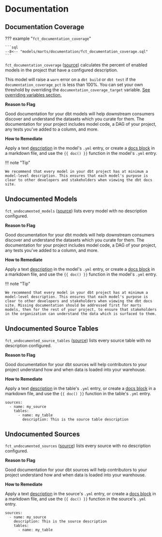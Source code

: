 
# Documentation

## Documentation Coverage

??? example "`fct_documentation_coverage`"

    ```sql
    --8<-- "models/marts/documentation/fct_documentation_coverage.sql"
    ```

`fct_documentation_coverage` ([source](https://github.com/dbt-labs/dbt-project-evaluator/tree/main/models/marts/documentation/fct_documentation_coverage.sql)) calculates the percent of enabled models in the project that have
a configured description.

This model will raise a `warn` error on a `dbt build` or `dbt test` if the `documentation_coverage_pct` is less than 100%.
You can set your own threshold by overriding the `documentation_coverage_target` variable. [See overriding variables section.](../customization/overriding-variables.md)

**Reason to Flag**

Good documentation for your dbt models will help downstream consumers discover and understand the datasets which you curate for them.
The documentation for your project includes model code, a DAG of your project, any tests you've added to a column, and more.

**How to Remediate**

Apply a text [description](https://docs.getdbt.com/docs/building-a-dbt-project/documentation#related-documentation) in the model's `.yml` entry, or create a [docs block](https://docs.getdbt.com/docs/building-a-dbt-project/documentation#using-docs-blocks) in a markdown file, and use the `{{ doc() }}`
function in the model's `.yml` entry.

!!! note "Tip"

    We recommend that every model in your dbt project has at minimum a model-level description. This ensures that each model's purpose is clear to other developers and stakeholders when viewing the dbt docs site.

## Undocumented Models

`fct_undocumented_models` ([source](https://github.com/dbt-labs/dbt-project-evaluator/tree/main/models/marts/documentation/fct_undocumented_models.sql)) lists every model with no description configured.

**Reason to Flag**

Good documentation for your dbt models will help downstream consumers discover and understand the datasets which you curate for them.
The documentation for your project includes model code, a DAG of your project, any tests you've added to a column, and more.

**How to Remediate**

Apply a text [description](https://docs.getdbt.com/docs/building-a-dbt-project/documentation) in the model's `.yml` entry, or create a [docs block](https://docs.getdbt.com/docs/building-a-dbt-project/documentation#using-docs-blocks) in a markdown file, and use the `{{ doc() }}`
function in the model's `.yml` entry.

!!! note "Tip"

    We recommend that every model in your dbt project has at minimum a model-level description. This ensures that each model's purpose is clear to other developers and stakeholders when viewing the dbt docs site. Missing documentation should be addressed first for marts models, then for the rest of your project, to ensure that stakeholders in the organization can understand the data which is surfaced to them.

## Undocumented Source Tables

`fct_undocumented_source_tables` ([source](https://github.com/dbt-labs/dbt-project-evaluator/tree/main/models/marts/documentation/fct_undocumented_source_tables.sql)) lists every source table with no description configured.

**Reason to Flag**

Good documentation for your dbt sources will help contributors to your project understand how and when data is loaded into your warehouse.

**How to Remediate**

Apply a text [description](https://docs.getdbt.com/docs/building-a-dbt-project/documentation) in the table's `.yml` entry, or create a [docs block](https://docs.getdbt.com/docs/building-a-dbt-project/documentation#using-docs-blocks) in a markdown file, and use the `{{ doc() }}`
function in the table's `.yml` entry.
```
sources:
  - name: my_source
    tables:
      - name: my_table
        description: This is the source table description
```

## Undocumented Sources

`fct_undocumented_sources` ([source](https://github.com/dbt-labs/dbt-project-evaluator/tree/main/models/marts/documentation/fct_undocumented_sources.sql)) lists every source with no description configured.

**Reason to Flag**

Good documentation for your dbt sources will help contributors to your project understand how and when data is loaded into your warehouse.

**How to Remediate**

Apply a text [description](https://docs.getdbt.com/docs/building-a-dbt-project/documentation) in the source's `.yml` entry, or create a [docs block](https://docs.getdbt.com/docs/building-a-dbt-project/documentation#using-docs-blocks) in a markdown file, and use the `{{ doc() }}`
function in the source's `.yml` entry.
```
sources:
  - name: my_source
    description: This is the source description
    tables:
      - name: my_table
```
